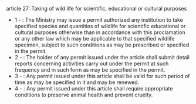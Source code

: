article 27: Taking of wild life for scientific, educational or cultural purposes

<ul>
			<li>1 - : The Ministry may issue a permit authorized any institution to take specified species and quantities of wildlife for scientific educational or cultural purposes otherwise than in accordance with this proclamation or any other law which may be applicable to that specified wildlife specimen, subject to such conditions as may be prescribed or specified in the permit.<ul>
			</ul></li>			<li>2 - : The holder of any permit issued under the article shall submit detail reports concerning activities carry out under the permit at such frequency and in such form as may be specified in the permit.<ul>
			</ul></li>			<li>3 - : Any permit issued under this article shall be valid for such period of time as may be specified in it and may be renewed.<ul>
			</ul></li>			<li>4 - : Any permit issued under this article shall require appropriate conditions to preserve animal health and prevent cruelty.<ul>
			</ul></li></ul>